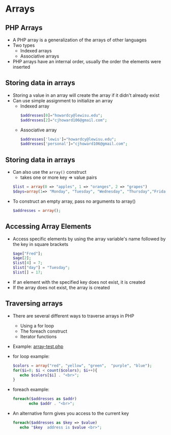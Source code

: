 # Arrays

## PHP Arrays
- A PHP array is a generalization of the arrays of  other languages
- Two types
  - Indexed arrays
  - Associative arrays
- PHP arrays have an internal order, usually the order the elements were inserted

## Storing data in arrays
- Storing a value in an array will create the array if it didn't already exist
- Can use simple assignment to initialize an array
  - Indexed array
    ```php
    $addresses[0]="howardcy@lewisu.edu";
    $addresses[2]="cjhoward106@gmail.com";
    ```
  - Associative array
    ```php
    $addresses['lewis']="howardcy@lewisu.edu";
    $addresses['personal']="cjhoward106@gmail.com";
    ```

## Storing data in arrays
- Can also use the `array()` construct
    - takes one or  more key => value pairs
    ```php  
    $list = array(0 => "apples", 1 => "oranges", 2 => "grapes")
    $days=array(1=> "Monday", "Tuesday", "Wednesday", "Thursday","Friday", "Saturday")
    ```
- To construct an empty array, pass no arguments to array()
  ```php
  $addresses = array();
  ```

## Accessing Array Elements
- Access specific elements by using the array variable's name followed by the key in square brackets
  ```php
  $age["Fred"];
  $age[2];
  $list[4] = 7;
  $list["day"] = "Tuesday";
  $list[] = 17;
  ```
- If an element with the specified key does not exist, it is created
- If the array does not exist, the array is created

## Traversing arrays
- There are several different ways to traverse arrays in PHP
  - Using a for loop
  - The foreach construct
  - Iterator functions

- Example: [array-test.php](../array-test.php)

* for loop example:
  ```php
  $colors = array("red", "yellow", "green",  "purple", "blue");
  for($i=0; $i < count($colors); $i++){
     echo $colors[$i] . "<br>";
  }
  ```
* foreach example:
  ```php
  foreach($addresses as $addr)
         echo $addr . "<br>";
  ```
* An alternative form gives you access to the current key
  ```php
  foreach($addresses as $key => $value)
     echo "$key  address is $value <br>";
  ```
